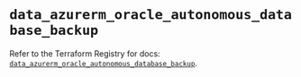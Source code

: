 # `data_azurerm_oracle_autonomous_database_backup`

Refer to the Terraform Registry for docs: [`data_azurerm_oracle_autonomous_database_backup`](https://registry.terraform.io/providers/hashicorp/azurerm/4.51.0/docs/data-sources/oracle_autonomous_database_backup).

